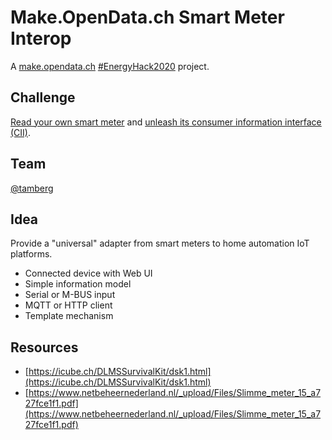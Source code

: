 # Make.OpenData.ch Smart Meter Interop
A [make.opendata.ch](https://make.opendata.ch/) [#EnergyHack2020](https://twitter.com/hashtag/energyhack2020) project.

## Challenge
[Read your own smart meter](https://hack.opendata.ch/project/466) and [unleash its consumer information interface (CII)](https://hack.opendata.ch/project/582).

## Team
[@tamberg](https://twitter.com/tamberg)

## Idea
Provide a "universal" adapter from smart meters to home automation IoT platforms.

* Connected device with Web UI
* Simple information model
* Serial or M-BUS input
* MQTT or HTTP client
* Template mechanism

## Resources
* [https://icube.ch/DLMSSurvivalKit/dsk1.html](https://icube.ch/DLMSSurvivalKit/dsk1.html)
* [https://www.netbeheernederland.nl/_upload/Files/Slimme_meter_15_a727fce1f1.pdf](https://www.netbeheernederland.nl/_upload/Files/Slimme_meter_15_a727fce1f1.pdf)
